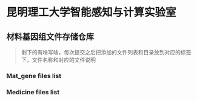 # 昆明理工大学智能感知与计算实验室 
## 材料基因组文件存储仓库

> 剩下的有啥写啥，每次提交之后把添加的文件列表和目录放到对应的标签下，文件名称和对应的文件说明

### Mat_gene files list

### Medicine files list
